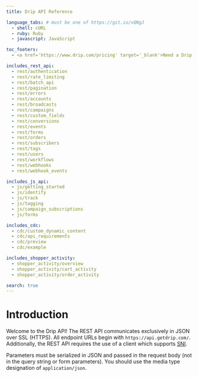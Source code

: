 ```yaml
---
title: Drip API Reference

language_tabs: # must be one of https://git.io/vQNgJ
  - shell: cURL
  - ruby: Ruby
  - javascript: JavaScript

toc_footers:
  - <a href='https://www.drip.com/pricing' target='_blank'>Need a Drip Account? Sign Up</a>

includes_rest_api:
  - rest/authentication
  - rest/rate_limiting
  - rest/batch_api
  - rest/pagination
  - rest/errors
  - rest/accounts
  - rest/broadcasts
  - rest/campaigns
  - rest/custom_fields
  - rest/conversions
  - rest/events
  - rest/forms
  - rest/orders
  - rest/subscribers
  - rest/tags
  - rest/users
  - rest/workflows
  - rest/webhooks
  - rest/webhook_events

includes_js_api:
  - js/getting_started
  - js/identify
  - js/track
  - js/tagging
  - js/campaign_subscriptions
  - js/forms

includes_cdc:
  - cdc/custom_dynamic_content
  - cdc/api_requirements
  - cdc/preview
  - cdc/example

includes_shopper_activity:
  - shopper_activity/overview
  - shopper_activity/cart_activity
  - shopper_activity/order_activity

search: true
---
```


# Introduction

Welcome to the Drip API! The REST API communicates exclusively in JSON over SSL (HTTPS).
All endpoint URLs begin with `https://api.getdrip.com/`. Additionally, the REST API requires the use of a client which supports [SNI](https://en.wikipedia.org/wiki/Server_Name_Indication).

Parameters must be serialized in JSON and passed in the request body (not in the query string or form parameters). You should use the media type designation of `application/json`.
